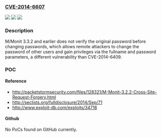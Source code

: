 ### [CVE-2014-6607](https://cve.mitre.org/cgi-bin/cvename.cgi?name=CVE-2014-6607)
![](https://img.shields.io/static/v1?label=Product&message=n%2Fa&color=blue)
![](https://img.shields.io/static/v1?label=Version&message=n%2Fa&color=blue)
![](https://img.shields.io/static/v1?label=Vulnerability&message=n%2Fa&color=brighgreen)

### Description

M/Monit 3.3.2 and earlier does not verify the original password before changing passwords, which allows remote attackers to change the password of other users and gain privileges via the fullname and password parameters, a different vulnerability than CVE-2014-6409.

### POC

#### Reference
- http://packetstormsecurity.com/files/128321/M-Monit-3.2.2-Cross-Site-Request-Forgery.html
- http://seclists.org/fulldisclosure/2014/Sep/71
- http://www.exploit-db.com/exploits/34718

#### Github
No PoCs found on GitHub currently.


